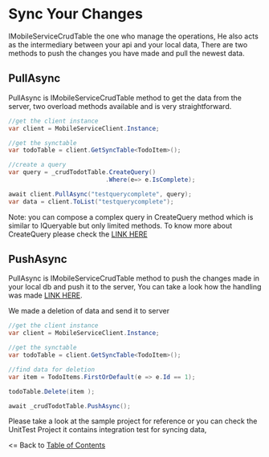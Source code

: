 # Sync Your Changes

IMobileServiceCrudTable the one who manage the operations, He also acts as the intermediary between your api and your local data, There are two methods to push the changes you have made and pull the newest data.

## PullAsync

PullAsync is IMobileServiceCrudTable method to get the data from the server, two overload methods available and is very straightforward.

 ```csharp
//get the client instance
var client = MobileServiceClient.Instance;

//get the synctable
var todoTable = client.GetSyncTable<TodoItem>();

//create a query
var query = _crudTodotTable.CreateQuery()
                            .Where(e=> e.IsComplete);

await client.PullAsync("testquerycomplete", query);
var data = client.ToList("testquerycomplete");
 ```
 
Note: you can compose a complex query in CreateQuery method which is similar to IQueryable but only limited methods. To know more about CreateQuery please check the [LINK HERE](Query.md)

## PushAsync

PullAsync is IMobileServiceCrudTable method to push the changes made in your local db and push it to the server, You can take a look how the handling was made [LINK HERE](https://github.com/winstongubantes/matchasync/blob/master/Sample/SampleApi/Controllers/TodoItemsController.cs).

We made a deletion of data and send it to server

 ```csharp
//get the client instance
var client = MobileServiceClient.Instance;

//get the synctable
var todoTable = client.GetSyncTable<TodoItem>();

//find data for deletion
var item = TodoItems.FirstOrDefault(e => e.Id == 1);

todoTable.Delete(item );

await _crudTodotTable.PushAsync();
 ```

Please take a look at the sample project for reference or you can check the UnitTest Project it contains integration test for syncing data,

<= Back to [Table of Contents](README.md)